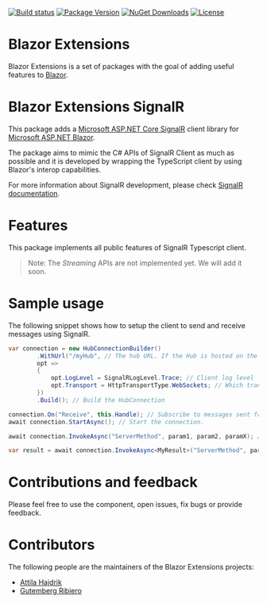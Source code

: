 [![Build status](https://dotnet-ci.visualstudio.com/DotnetCI/_apis/build/status/Blazor-Extensions-SignalR-CI?branch=master)](https://dotnet-ci.visualstudio.com/DotnetCI/_build/latest?definitionId=5&branch=master)
[![Package Version](https://img.shields.io/nuget/v/Blazor.Extensions.SignalR.svg)](https://www.nuget.org/packages/Blazor.Extensions.SignalR)
[![NuGet Downloads](https://img.shields.io/nuget/dt/Blazor.Extensions.SignalR.svg)](https://www.nuget.org/packages/Blazor.Extensions.SignalR)
[![License](https://img.shields.io/github/license/BlazorExtensions/SignalR.svg)](https://github.com/BlazorExtensions/SignalR/blob/master/LICENSE)

# Blazor Extensions

Blazor Extensions is a set of packages with the goal of adding useful features to [Blazor](https://blazor.net).

# Blazor Extensions SignalR

This package adds a [Microsoft ASP.NET Core SignalR](https://github.com/aspnet/SignalR) client library for [Microsoft ASP.NET Blazor](https://github.com/aspnet/Blazor).

The package aims to mimic the C# APIs of SignalR Client as much as possible and it is developed by wrapping the TypeScript client by using Blazor's interop capabilities. 

For more information about SignalR development, please check [SignalR documentation](https://docs.microsoft.com/en-us/aspnet/core/signalr/introduction?view=aspnetcore-2.1).

# Features

This package implements all public features of SignalR Typescript client.

> Note: The _Streaming_ APIs are not implemented yet. We will add it soon.

# Sample usage

The following snippet shows how to setup the client to send and receive messages using SignalR.

```c#
var connection = new HubConnectionBuilder()
        .WithUrl("/myHub", // The hub URL. If the Hub is hosted on the server where the blazor is hosted, you can just use the relative path.
        opt =>
        {
            opt.LogLevel = SignalRLogLevel.Trace; // Client log level
            opt.Transport = HttpTransportType.WebSockets; // Which transport you want to use for this connection
        })
        .Build(); // Build the HubConnection

connection.On("Receive", this.Handle); // Subscribe to messages sent from the Hub to the "Receive" method by passing a handle (Func<object, Task>) to process messages.
await connection.StartAsync(); // Start the connection.

await connection.InvokeAsync("ServerMethod", param1, param2, paramX); // Invoke a method on the server called "ServerMethod" and pass parameters to it. 

var result = await connection.InvokeAsync<MyResult>("ServerMethod", param1, param2, paramX); // Invoke a method on the server called "ServerMethod", pass parameters to it and get the result back.
```

# Contributions and feedback

Please feel free to use the component, open issues, fix bugs or provide feedback.

# Contributors

The following people are the maintainers of the Blazor Extensions projects:

- [Attila Hajdrik](https://github.com/attilah)
- [Gutemberg Ribiero](https://github.com/galvesribeiro)
